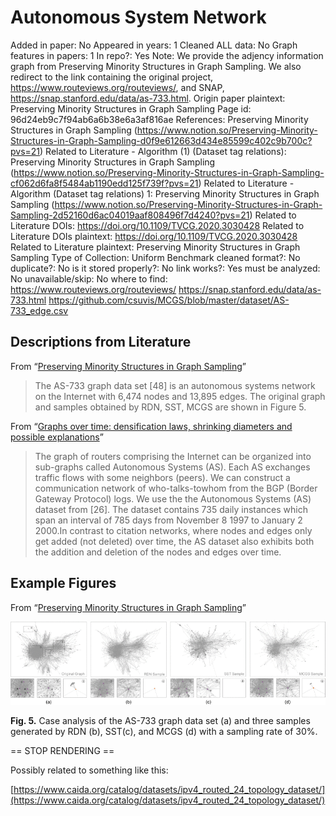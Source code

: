 # Autonomous System Network

Added in paper: No
Appeared in years: 1
Cleaned ALL data: No
Graph features in papers: 1
In repo?: Yes
Note: We provide the adjency information graph from Preserving Minority Structures in Graph Sampling. We also redirect to the link containing the original project, https://www.routeviews.org/routeviews/, and SNAP, https://snap.stanford.edu/data/as-733.html. 
Origin paper plaintext: Preserving Minority Structures in Graph Sampling
Page id: 96d24eb9c7f94ab6a6b38e6a3af816ae
References: Preserving Minority Structures in Graph Sampling (https://www.notion.so/Preserving-Minority-Structures-in-Graph-Sampling-d0f9e612663d434e85599c402c9b700c?pvs=21)
Related to Literature - Algorithm (1) (Dataset tag relations): Preserving Minority Structures in Graph Sampling (https://www.notion.so/Preserving-Minority-Structures-in-Graph-Sampling-cf062d6fa8f5484ab1190edd125f739f?pvs=21)
Related to Literature - Algorithm (Dataset tag relations) 1: Preserving Minority Structures in Graph Sampling (https://www.notion.so/Preserving-Minority-Structures-in-Graph-Sampling-2d52160d6ac04019aaf808496f7d4240?pvs=21)
Related to Literature DOIs: https://doi.org/10.1109/TVCG.2020.3030428
Related to Literature DOIs plaintext: https://doi.org/10.1109/TVCG.2020.3030428
Related to Literature plaintext: Preserving Minority Structures in Graph Sampling
Type of Collection: Uniform Benchmark
cleaned format?: No
duplicate?: No
is it stored properly?: No
link works?: Yes
must be analyzed: No
unavailable/skip: No
where to find: https://www.routeviews.org/routeviews/
https://snap.stanford.edu/data/as-733.html
https://github.com/csuvis/MCGS/blob/master/dataset/AS-733_edge.csv

## Descriptions from Literature

From “[Preserving Minority Structures in Graph Sampling](https://ieeexplore.ieee.org/document/9222065)”

> The AS-733 graph data set [48] is an autonomous systems network on the Internet with 6,474 nodes and 13,895 edges. The original graph and samples obtained by RDN, SST, MCGS are shown in Figure 5.
> 

From “[Graphs over time: densification laws, shrinking diameters and possible explanations](https://dl.acm.org/doi/10.1145/1081870.1081893)”

> The graph of routers comprising the Internet can be organized into sub-graphs called Autonomous Systems (AS). Each AS exchanges traffic flows with some neighbors (peers).
We can construct a communication network of who-talks-towhom from the BGP (Border Gateway Protocol) logs. We use the the Autonomous Systems (AS) dataset from [26]. The dataset contains 735 daily instances which span an interval of 785 days from November 8 1997 to January 2 2000.In contrast to citation networks, where nodes and edges only get added (not deleted) over time, the AS dataset also exhibits both the addition and deletion of the nodes and edges over time.
> 

## Example Figures

From “[Preserving Minority Structures in Graph Sampling](https://ieeexplore.ieee.org/document/9222065)”

![Untitled](Autonomous%20System%20Network%2096d24eb9c7f94ab6a6b38e6a3af816ae/Untitled.png)

******************Fig. 5.****************** Case analysis of the AS-733 graph data set (a) and three samples generated by RDN (b), SST(c), and MCGS (d) with a sampling rate of 30%.

== STOP RENDERING ==

Possibly related to something like this:

[https://www.caida.org/catalog/datasets/ipv4_routed_24_topology_dataset/](https://www.caida.org/catalog/datasets/ipv4_routed_24_topology_dataset/)